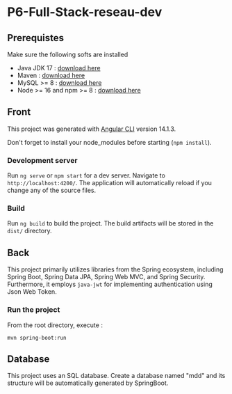 # P6-Full-Stack-reseau-dev

## Prerequistes

Make sure the following softs are installed

- Java JDK 17 : [download here](https://www.oracle.com/fr/java/technologies/downloads/#jdk17-windows)
- Maven : [download here](https://maven.apache.org/download.cgi)
- MySQL >= 8 : [download here](https://dev.mysql.com/downloads/installer/)
- Node >= 16 and npm >= 8 : [download here](https://nodejs.org/en/download/)

## Front

This project was generated with [Angular CLI](https://github.com/angular/angular-cli) version 14.1.3.

Don't forget to install your node_modules before starting (`npm install`).

### Development server

Run `ng serve` or `npm start` for a dev server. Navigate to `http://localhost:4200/`. The application will automatically reload if you change any of the source files.

### Build

Run `ng build` to build the project. The build artifacts will be stored in the `dist/` directory.

## Back

This project primarily utilizes libraries from the Spring ecosystem, including Spring Boot, Spring Data JPA, Spring Web MVC, and Spring Security. Furthermore, it employs `java-jwt` for implementing authentication using Json Web Token.

### Run the project

From the root directory, execute :
```
mvn spring-boot:run
```

## Database

This project uses an SQL database. Create a database named "mdd" and its structure will be automatically generated by SpringBoot.
